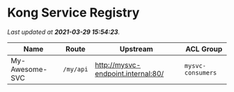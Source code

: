 # Kong Service Registry

_Last updated at **2021-03-29 15:54:23**._


| Name | Route  | Upstream  | ACL Group  |
|---|---|---|---|
|  My-Awesome-SVC | `/my/api`  | http://mysvc-endpoint.internal:80/ | `mysvc-consumers` |
